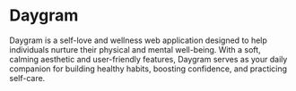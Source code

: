 # Daygram
Daygram is a self-love and wellness web application designed to help individuals nurture their physical and mental well-being. With a soft, calming aesthetic and user-friendly features, Daygram serves as your daily companion for building healthy habits, boosting confidence, and practicing self-care.
